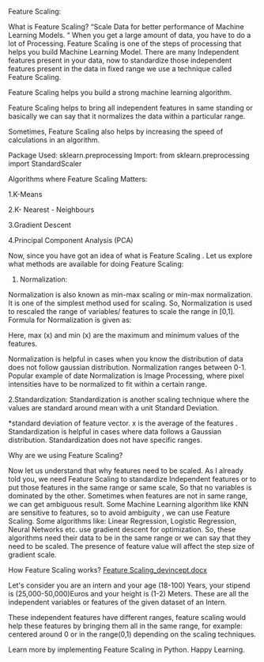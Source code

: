 Feature Scaling:

What is Feature Scaling? 
“Scale Data for better performance of Machine Learning Models. “
When you get a large amount of data, you have to do a lot of Processing. 
Feature Scaling is one of the steps of processing that helps you build Machine Learning Model.
There are many Independent features present in your data, now to standardize those independent features present in the data in  fixed range we use a technique called Feature Scaling. 

Feature Scaling helps you build a strong machine learning algorithm.

Feature Scaling helps to bring all independent features in same standing or basically we can say that it normalizes the data within a particular range. 

Sometimes, Feature Scaling also helps by increasing the speed of calculations in an algorithm. 

Package Used:
     sklearn.preprocessing
Import:
from sklearn.preprocessing import StandardScaler

 


Algorithms where Feature Scaling Matters:

1.K-Means

2.K- Nearest - Neighbours

3.Gradient Descent 

4.Principal Component Analysis (PCA)

Now, since you have got an idea of what is Feature Scaling . Let us explore what methods are available for doing Feature Scaling:

1. Normalization:

Normalization is also known as min-max scaling or min-max normalization. 
It is one of the simplest method used for scaling. So, Normalization is used to rescaled the range of  variables/ features to scale the range in [0,1].
Formula for Normalization is given as:
 
 Here, max (x) and min (x) are the maximum and minimum values of the features. 

Normalization is helpful in cases when you know the distribution of data does not follow gaussian distribution.
Normalization ranges between 0-1.
Popular example of date Normalization is Image Processing, where pixel intensities have to be normalized to fit within a certain range. 


2.Standardization:
Standardization is another scaling technique where the values are standard around mean with a unit Standard Deviation. 

 

*standard deviation of feature vector. 
x is the average of the features .
Standardization is helpful in cases where data follows a Gaussian distribution. Standardization  does not  have specific ranges.



Why are we using Feature Scaling? 


Now let us understand that why features need to be scaled.
As I already told you, we need Feature Scaling to standardize Independent features or to put those features in the same range or same scale, So that no variables is dominated by the other.
Sometimes when features are not in same range, we can get ambiguous result. Some Machine Learning algorithm like KNN are sensitive to features, so to avoid ambiguity , we can use Feature Scaling. 
Some algorithms   like:
Linear Regression, Logistic Regression, Neural Networks etc. use gradient descent for optimization. So, these algorithms need their data to be in the same range or we can say that they need to be scaled. The presence of feature value will affect the step size of gradient scale. 

How Feature Scaling works? 
[Feature Scaling_devincept.docx](https://github.com/aishwaryaa-01/Intern-Work/files/6760311/Feature.Scaling_devincept.docx)

Let's consider you are an intern and  your age (18-100) Years, your stipend is (25,000-50,000)Euros and your height is (1-2) Meters. These are all the independent variables or features of the given dataset of an Intern. 

These independent features have different ranges, feature scaling would help these features by bringing them all in the same range, for example: centered around 0 or in the range(0,1) depending on the scaling techniques. 

Learn more by implementing Feature Scaling in Python.
Happy Learning.

